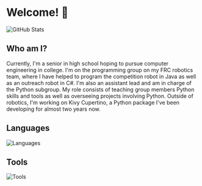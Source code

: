 # Welcome! 👋

![GitHub Stats](https://github-readme-stats.vercel.app/api?username=cmdvmd&count_private=true&show_icons=true&theme=transparent)

## Who am I?

Currently, I'm a senior in high school hoping to pursue computer engineering in college. I'm on the programming group on
my FRC robotics team, where I have helped to program the competition robot in Java as well as an outreach robot in C#.
I'm also an assistant lead and am in charge of the Python subgroup. My role consists of teaching group members Python
skills and tools as well as overseeing projects involving Python. Outside of robotics, I'm working on Kivy Cupertino, a
Python package I've been developing for almost two years now.

## Languages

![Languages](https://skillicons.dev/icons?i=py,java,c,cpp,cs,dart,js,html,css,md)

## Tools

![Tools](https://skillicons.dev/icons?i=sqlite,flask,flutter,react,idea,vscode,git,github)